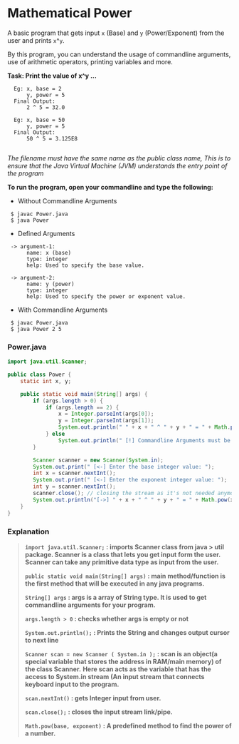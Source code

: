 # Mathematical Power 

A basic program that gets input `x` (Base) and `y` (Power/Exponent) from the user and prints `x`^`y`. 

By this program, you can understand the usage of commandline arguments, use of arithmetic operators, printing variables and more.

**Task: Print the value of x^y ...**
```shell
  Eg: x, base = 2
      y, power = 5
  Final Output: 
      2 ^ 5 = 32.0
          
  Eg: x, base = 50
      y, power = 5
  Final Output:
      50 ^ 5 = 3.125E8
         
```

*The filename must have the same name as the public class name, This is to ensure that the Java Virtual Machine (JVM) understands the entry point of the program*

**To run the program, open your commandline and type the following:**
* Without Commandline Arguments
```shell
 $ javac Power.java
 $ java Power
```

* Defined Arguments
```shell
 -> argument-1: 
      name: x (base)
      type: integer
      help: Used to specify the base value.
  
 -> argument-2:
      name: y (power)
      type: integer
      help: Used to specify the power or exponent value.  
```

* With Commandline Arguments
```shell
 $ javac Power.java
 $ java Power 2 5
```


### Power.java
```java
import java.util.Scanner;

public class Power {
    static int x, y;

    public static void main(String[] args) {
        if (args.length > 0) {
            if (args.length == 2) {
                x = Integer.parseInt(args[0]);
                y = Integer.parseInt(args[1]);
                System.out.println(" " + x + " ^ " + y + " = " + Math.pow(x, y));
            } else
                System.out.println(" [!] Commandline Arguments must be two integers: [x (base)], [y (power)]");
        }

        Scanner scanner = new Scanner(System.in);
        System.out.print(" [<-] Enter the base integer value: ");
        int x = scanner.nextInt();
        System.out.print(" [<-] Enter the exponent integer value: ");
        int y = scanner.nextInt();
        scanner.close(); // closing the stream as it's not needed anymore.
        System.out.println("[->] " + x + " ^ " + y + " = " + Math.pow(x, y));
    }
}

```

### Explanation
> **`import java.util.Scanner;` : imports Scanner class from java > util package. Scanner is a class that lets you get input form the user. Scanner can take any primitive data type as input from the user.**
>
> **`public static void main(String[] args)` : main method/function is the first method that will be executed in any java programs.**
>
> **`String[] args` : args is a array of String type. It is used to get commandline arguments for your program.**
>
> **`args.length > 0` : checks whether args is empty or not**
>
> **`System.out.println();` : Prints the String and changes output cursor to next line**
>
> **`Scanner scan = new Scanner ( System.in );` : scan is an object(a special variable that stores the address in RAM/main memory) of the class Scanner.**
> **Here scan acts as the variable that has the access to System.in stream (An input stream that connects keyboard input to the program.**
>
> **`scan.nextInt()` : gets Integer input from user.**
>
> **`scan.close();` : closes the input stream link/pipe.**
>
> **`Math.pow(base, exponent)` : A predefined method to find the power of a number.**
